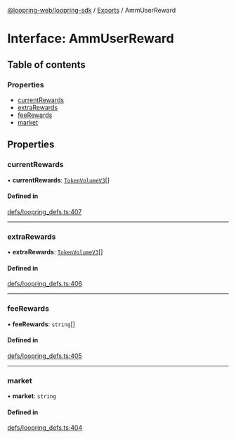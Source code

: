 [@loopring-web/loopring-sdk](../README.md) / [Exports](../modules.md) / AmmUserReward

# Interface: AmmUserReward

## Table of contents

### Properties

- [currentRewards](AmmUserReward.md#currentrewards)
- [extraRewards](AmmUserReward.md#extrarewards)
- [feeRewards](AmmUserReward.md#feerewards)
- [market](AmmUserReward.md#market)

## Properties

### currentRewards

• **currentRewards**: [`TokenVolumeV3`](TokenVolumeV3.md)[]

#### Defined in

[defs/loopring_defs.ts:407](https://github.com/Loopring/loopring_sdk/blob/a4b843d/src/defs/loopring_defs.ts#L407)

___

### extraRewards

• **extraRewards**: [`TokenVolumeV3`](TokenVolumeV3.md)[]

#### Defined in

[defs/loopring_defs.ts:406](https://github.com/Loopring/loopring_sdk/blob/a4b843d/src/defs/loopring_defs.ts#L406)

___

### feeRewards

• **feeRewards**: `string`[]

#### Defined in

[defs/loopring_defs.ts:405](https://github.com/Loopring/loopring_sdk/blob/a4b843d/src/defs/loopring_defs.ts#L405)

___

### market

• **market**: `string`

#### Defined in

[defs/loopring_defs.ts:404](https://github.com/Loopring/loopring_sdk/blob/a4b843d/src/defs/loopring_defs.ts#L404)
